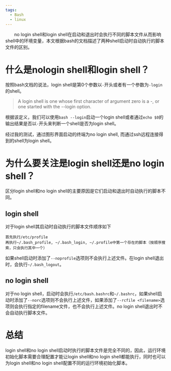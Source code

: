 ```yaml
---
tags: 
  - Bash
  - linux
---
```

&emsp;&emsp;no login shell和login shell在启动和退出时会执行不同的脚本文件从而影响shell中的环境变量，本文根据bash的文档描述了两种shell启动时自动执行的脚本文件的区别。

# 什么是nologin shell和login shell？

按照bash文档的说法，login shell是第0个参数以`-`开头或者有一个参数为`-login`的shell。

> A login shell is one whose first character of argument zero is a -, or one started with the --login option.

根据该定义，我们可以使用`bash --login`启动一个login shell或者通过`echo $0`的输出结果是否以`-`开头来判断一个shell是否为login shell。

经过我的测试，通过图形界面启动的终端为no login shell, 而通过ssh远程连接得到的shell为login shell。

# 为什么要关注是login shell还是no login shell？

区分login shell和no login shell的主要原因是它们启动和退出时自动执行的脚本不同。

## login shell

对于login shell其启动时自动执行的脚本文件顺序如下

```
首先执行/etc/profile
再执行~/.bash_profile, ~/.bash_login, ~/.profile中第一个存在的脚本（按顺序搜索，只会执行其中一个）
```

如果shell启动时添加了`--noprofile`选项则不会执行上述文件。在login shell退出时，会执行`~/.bash_logout`。

## no login shell

对于no login shell，启动时会执行`/etc/bash.bashrc`和`~/.bashrc`，如果shell启动时添加了`--norc`选项则不会执行上述文件，如果添加了`--rcfile <filename>`选项则会执行指定的filename文件，也不会执行上述文件。no login shell退出时不会自动执行脚本文件。

# 总结

login shell和no login shell启动时执行的脚本文件是完全不同的，因此，运行环境初始化脚本需要合理配置才能让login shell和no login shell都能执行，同时也可以为login shell和no login shell配置不同的运行环境初始化脚本。